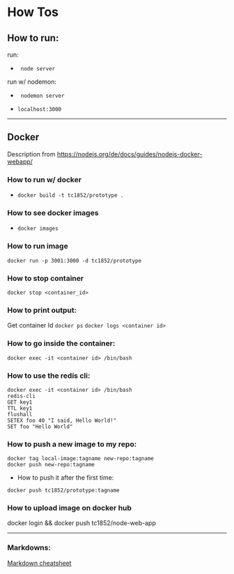 # How Tos
## How to run: 
run:
- ``` node server```

run w/ nodemon:
- ``` nodemon server```

- ```localhost:3000```

___

## Docker

Description from https://nodejs.org/de/docs/guides/nodejs-docker-webapp/

### How to run w/ docker
- ```docker build -t tc1852/prototype .```

### How to see docker images
- ```docker images```

### How to run image
```docker run -p 3001:3000 -d tc1852/prototype```

### How to stop container
```docker stop <container_id>```

### How to print output:
Get container Id
```docker ps```
```docker logs <container id>```

### How to go inside the container:
```docker exec -it <container id> /bin/bash```

### How to use the redis cli:
```
docker exec -it <container id> /bin/bash
redis-cli
GET key1
TTL key1
flushall
SETEX foo 40 "I said, Hello World!"
SET foo "Hello World"
```

### How to push a new image to my repo:
```
docker tag local-image:tagname new-repo:tagname
docker push new-repo:tagname
```
- How to push it after the first time:
```
docker push tc1852/prototype:tagname
```

### How to upload image on docker hub
docker login && docker push tc1852/node-web-app
___

### Markdowns:
[Markdown cheatsheet](https://github.com/adam-p/markdown-here/wiki/Markdown-Cheatsheet#links)